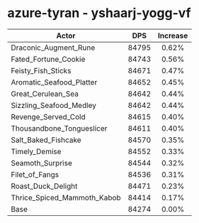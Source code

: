 # azure-tyran - yshaarj-yogg-vf
| Actor | DPS | Increase |
|---|:---:|:---:|
|Draconic_Augment_Rune|84795|0.62%|
|Fated_Fortune_Cookie|84743|0.56%|
|Feisty_Fish_Sticks|84671|0.47%|
|Aromatic_Seafood_Platter|84652|0.45%|
|Great_Cerulean_Sea|84642|0.44%|
|Sizzling_Seafood_Medley|84642|0.44%|
|Revenge_Served_Cold|84615|0.40%|
|Thousandbone_Tongueslicer|84611|0.40%|
|Salt_Baked_Fishcake|84570|0.35%|
|Timely_Demise|84552|0.33%|
|Seamoth_Surprise|84544|0.32%|
|Filet_of_Fangs|84536|0.31%|
|Roast_Duck_Delight|84471|0.23%|
|Thrice_Spiced_Mammoth_Kabob|84414|0.17%|
|Base|84274|0.00%|
